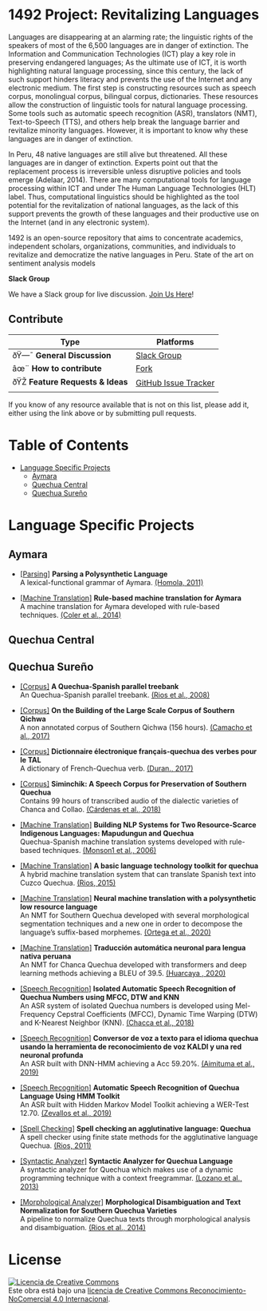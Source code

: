 # 1492 Project: Revitalizing Languages

Languages are disappearing at an alarming rate; the linguistic rights of the speakers of most of the 6,500 languages are in danger of extinction. The Information and Communication Technologies (ICT) play a key role in preserving endangered languages; As the ultimate use of  ICT, it is worth highlighting natural language processing, since this century, the lack of such support hinders literacy and prevents the use of the Internet and any electronic medium. The first step is constructing resources such as speech corpus, monolingual corpus, bilingual corpus, dictionaries. These resources allow the construction of linguistic tools for natural language processing. Some tools such as automatic speech recognition (ASR), translators (NMT), Text-to-Speech (TTS), and others help break the language barrier and revitalize minority languages. However, it is important to know why these languages are in danger of extinction.

In Peru, 48 native languages are still alive but threatened. All these languages are in danger of extinction. Experts point out that the replacement process is irreversible unless disruptive policies and tools emerge (Adelaar, 2014). There are many computational tools for language processing within ICT and under The Human Language Technologies (HLT) label. Thus, computational linguistics should be highlighted as the tool potential for the revitalization of national languages, as the lack of this support prevents the growth of these languages and their productive use on the Internet (and in any electronic system). 

1492 is an open-source repository that aims to concentrate academics, independent scholars, organizations, communities, and individuals to revitalize and democratize the native languages in Peru. State of the art on sentiment analysis models

**Slack Group**

We have a Slack group for live discussion. [Join Us Here](https://join.slack.com/t/siminchik/shared_invite/zt-nxju2mw6-y3oIzAXf9B1_nKzuJQYMGg)!

## Contribute


| Type                            | Platforms                               |
| ------------------------------- | --------------------------------------- |
| ðŸ—¯ **General Discussion**     | [Slack Group]((https://join.slack.com/t/siminchik/shared_invite/zt-nxju2mw6-y3oIzAXf9B1_nKzuJQYMGg))                  |
| âœ¨ **How to contribute**       | [Fork](https://github.com/rjzevallos/1492/edit/main/README.md)                              |
| ðŸŽ **Feature Requests & Ideas** | [GitHub Issue Tracker](https://github.com/rjzevallos/1492/issues)                 |


If you know of any resource available that is not on this list, please add it, either using the link above or by submitting pull requests.

# Table of Contents

- [Language Specific Projects](#language-specific-projects)
  - [Aymara](#aymara)
  - [Quechua Central](#quechua-central)
  - [Quechua Sureño](#quechua-sureño)


# Language Specific Projects

## Aymara

- [[Parsing]](https://www.siminchikkunarayku.pe) **Parsing a Polysynthetic Language**  <br>
A lexical-functional grammar of Aymara.
[(Homola, 2011)](https://www.aclweb.org/anthology/R11-1079.pdf)

- [[Machine Translation]](https://www.siminchikkunarayku.pe) **Rule-based machine translation for Aymara**  <br>
A machine translation for Aymara developed with rule-based techniques.
[(Coler et al., 2014)](https://www.cambridge.org/core/books/endangered-languages-and-new-technologies/1CA62D65D0E1CCDF8F364909C8B83048)

## Quechua Central

## Quechua Sureño

- [[Corpus]](https://www.siminchikkunarayku.pe) **A Quechua-Spanish parallel treebank**  <br>
An Quechua-Spanish parallel treebank.
[(Rios et al., 2008)](https://dspace.library.uu.nl/handle/1874/296798)

- [[Corpus]](https://www.siminchikkunarayku.pe) **On the Building of the Large Scale Corpus of Southern Qichwa**  <br>
A non annotated corpus of Southern Qichwa (156 hours).
[(Camacho et al., 2017)](https://www.researchgate.net/profile/Luis-Camacho-9/publication/329718267_On_the_Building_of_the_Large_Scale_Corpus_of_Southern_Qichwa/links/5c180bb8299bf139c7605dce/On-the-Building-of-the-Large-Scale-Corpus-of-Southern-Qichwa.pdf)

- [[Corpus]](https://www.siminchikkunarayku.pe) **Dictionnaire électronique français-quechua des verbes pour le TAL**  <br>
A dictionary of French-Quechua verb.
[(Duran., 2017)](https://tel.archives-ouvertes.fr/tel-01787662/)

- [[Corpus]](https://www.siminchikkunarayku.pe) **Siminchik: A Speech Corpus for Preservation of Southern Quechua**  <br>
Contains 99 hours of transcribed audio of the dialectic varieties of Chanca and Collao.
[(Cárdenas et al., 2018)](http://lrec-conf.org/workshops/lrec2018/W14/pdf/4_W14.pdf)

- [[Machine Translation]](https://www.siminchikkunarayku.pe) **Building NLP Systems for Two Resource-Scarce Indigenous Languages: Mapudungun and Quechua**  <br>
Quechua-Spanish machine translation systems developed with rule-based techniques.
[(Monson1 et al., 2006)](http://www.cs.cmu.edu/afs/cs.cmu.edu/project/cmt-40/OldFiles/OldFiles/Nice/Papers/esslli-06/ResourceScarceLanguageEngineeringWorkshop9.pdf)

- [[Machine Translation]](https://www.siminchikkunarayku.pe) **A basic language technology toolkit for quechua**  <br>
A hybrid machine translation system that can translate Spanish text into Cuzco Quechua.
[(Rios, 2015)](https://www.zora.uzh.ch/id/eprint/119943/)

- [[Machine Translation]](https://www.siminchikkunarayku.pe) **Neural machine translation with a polysynthetic low resource language**  <br>
An NMT for Southern Quechua developed with several morphological segmentation techniques and a new one in order to decompose the language’s suffix-based morphemes.
[(Ortega et al., 2020)](https://link.springer.com/article/10.1007/s10590-020-09255-9)

- [[Machine Translation]](https://www.siminchikkunarayku.pe) **Traducción automática neuronal para lengua nativa peruana**  <br>
An NMT for Chanca Quechua developed with transformers and deep learning methods achieving a BLEU of 39.5.
[(Huarcaya , 2020)](https://repositorio.upeu.edu.pe/handle/UPEU/4143)

- [[Speech Recognition]](https://www.siminchikkunarayku.pe) **Isolated Automatic Speech Recognition of Quechua Numbers using MFCC, DTW and KNN**  <br>
An ASR system of isolated Quechua numbers is developed using Mel-Frequency Cepstral Coefficients (MFCC), Dynamic Time Warping (DTW) and K-Nearest Neighbor (KNN).
[(Chacca et al., 2018)](https://pdfs.semanticscholar.org/7e40/f72a32259e35771b4125e4b5d560fb2973af.pdf)

- [[Speech Recognition]](https://www.siminchikkunarayku.pe) **Conversor de voz a texto para el idioma quechua usando la herramienta de reconocimiento de voz KALDI y una red neuronal profunda**  <br>
An ASR built with DNN-HMM achieving a Acc 59.20%.
[(Aimituma et al., 2019)](http://repositorio.unsaac.edu.pe/handle/UNSAAC/4321)

- [[Speech Recognition]](https://www.siminchikkunarayku.pe) **Automatic Speech Recognition of Quechua Language Using HMM Toolkit**  <br>
An ASR built with Hidden Markov Model Toolkit achieving a WER-Test 12.70.
[(Zevallos et al., 2019)](https://link.springer.com/chapter/10.1007/978-3-030-46140-9_6)

- [[Spell Checking]](https://www.siminchikkunarayku.pe) **Spell checking an agglutinative language: Quechua**  <br>
A spell checker using finite state methods for the agglutinative language Quechua.
[(Rios, 2011)](https://www.zora.uzh.ch/id/eprint/52921/)

- [[Syntactic Analyzer]](https://www.siminchikkunarayku.pe) **Syntactic Analyzer for Quechua Language**  <br>
 A  syntactic  analyzer  for  Quechua  which  makes  use  of  a  dynamic  programming  technique  with  a  context  freegrammar.
[(Lozano et al., 2013)](https://www.researchgate.net/publication/259265383_Syntactic_Analyzer_for_Quechua_Language)

- [[Morphological Analyzer]](https://www.siminchikkunarayku.pe) **Morphological Disambiguation and Text Normalization for Southern Quechua Varieties**  <br>
 A pipeline to normalize Quechua texts through morphological analysis and disambiguation.
[(Rios et al., 2014)](https://www.zora.uzh.ch/id/eprint/97707/)

# License

<a rel="license" href="http://creativecommons.org/licenses/by-nc/4.0/"><img alt="Licencia de Creative Commons" style="border-width:0" src="https://i.creativecommons.org/l/by-nc/4.0/88x31.png" /></a><br />Este obra está bajo una <a rel="license" href="http://creativecommons.org/licenses/by-nc/4.0/">licencia de Creative Commons Reconocimiento-NoComercial 4.0 Internacional</a>.
